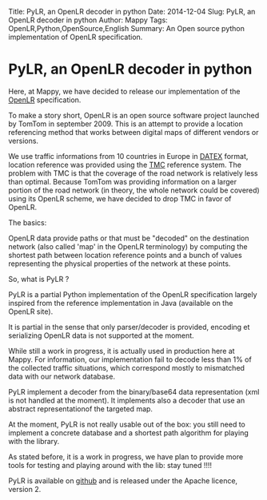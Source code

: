 Title: PyLR, an OpenLR decoder in python
Date: 2014-12-04
Slug: PyLR, an OpenLR decoder in python
Author: Mappy
Tags: OpenLR,Python,OpenSource,English
Summary: An Open source python implementation of OpenLR specification.

# PyLR, an OpenLR decoder in python #

Here, at Mappy, we have decided to release our implementation of the [OpenLR](http://www.openlr.org) specification.

To make a story short, OpenLR is an open source  software project launched by TomTom in september 2009. This is an attempt to provide a location referencing method that works between digital maps of different vendors or versions.

We use traffic informations from 10 countries in Europe in [DATEX](http://datex2.easyway-its.eu/content/datex) format, location reference was provided using the [TMC](https://en.wikipedia.org/wiki/Traffic_message_channel) reference system.
The problem with TMC is that the coverage of the road network is relatively less than optimal. Because TomTom was providing information on a larger portion of the road network (in theory, the whole network could be covered) using its OpenLR scheme, we have decided to drop TMC in favor of OpenLR.

The basics:

OpenLR data provide paths or that must be "decoded" on the destination network (also called 'map' in the OpenLR terminology) by computing the shortest path between location reference points and a bunch of values representing the physical properties of the network at these points.

So, what is PyLR ?

PyLR is a partial Python implementation of the OpenLR specification largely inspired from the reference implementation in Java (available on the OpenLR site).

It is partial in the sense that only parser/decoder is provided, encoding et serializing OpenLR data is not supported at the moment.

While still a work in progress, it is actually used in production here at Mappy.
For information, our implementation fail to decode less than 1% of the collected traffic situations, which correspond mostly to mismatched data with our network database.
 
PyLR implement a decoder from the binary/base64 data representation (xml is not handled at the moment). It implements also a decoder that use an abstract representationof the targeted map.


At the moment, PyLR is not really usable out of the box: you still need to implement a concrete database and a shortest path algorithm for playing with the library.

As stated before, it is a work in progress, we have plan to provide more tools for testing and playing around with the lib: stay tuned !!!!


PyLR is available on [github](https://github.com/Mappy/PyLR) and is released under the Apache licence, version 2.

